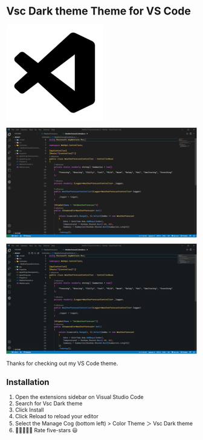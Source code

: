 # Vsc Dark theme Theme for VS Code

![Vsc Dark theme Theme icon](https://raw.githubusercontent.com/Mdb05/Vsc-theme/a345a44c5b4833c297009ae8505892da66a1b31e/images/Vscblacktheme.png)

![Vsc Dark theme Theme image](https://raw.githubusercontent.com/Mdb05/Vsc-theme/d40ef54c442cbf81dd44f3f39b57e5f56e546544/images/Vsc%20Dark.png)

![Vsc Blue theme Theme image](https://raw.githubusercontent.com/Mdb05/Vsc-theme/7ded8e0922c31e4daf3b0b705a33ca324e81791e/images/Vsc%20Blue.png)

Thanks for checking out my VS Code theme.


## Installation

1. Open the extensions sidebar on Visual Studio Code
1. Search for Vsc Dark theme
1. Click Install
1. Click Reload to reload your editor
1. Select the Manage Cog (bottom left) > Color Theme ＞ Vsc Dark theme
1. 🌟🌟🌟🌟🌟 Rate five-stars 😃
